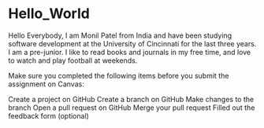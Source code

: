 # Hello_World
Hello Everybody, 
I am Monil Patel from India and have been studying software development at the University of Cincinnati for the last three years. I am a pre-junior. I like to read books and journals in my free time, and love to watch and play football at weekends. 

Make sure you completed the following items before you submit the assignment on Canvas:

 Create a project on GitHub
 Create a branch on GitHub
 Make changes to the branch
 Open a pull request on GitHub
 Merge your pull request
 Filled out the feedback form (optional)
